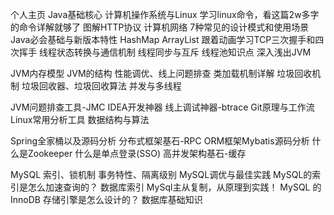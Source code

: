 个人主页
Java基础核心
    计算机操作系统与Linux
    学习linux命令，看这篇2w多字的命令详解就够了
    图解HTTP协议
    计算机网络
    7种常见的设计模式和使用场景
    Java必会基础与新版本特性
    HashMap
    ArrayList
    跟着动画学习TCP三次握手和四次挥手
    线程状态转换与通信机制
    线程同步与互斥
    线程池知识点
    深入浅出JVM

JVM内存模型
    JVM的结构
    性能调优、线上问题排查
    类加载机制详解
    垃圾回收机制
    垃圾回收器、垃圾回收算法
    并发与多线程

JVM问题排查工具-JMC
    IDEA开发神器
    线上调试神器-btrace
    Git原理与工作流
    Linux常用分析工具
    数据结构与算法

Spring全家桶以及源码分析
    分布式框架基石-RPC
    ORM框架Mybatis源码分析
    什么是Zookeeper
    什么是单点登录(SSO)
    高并发架构基石-缓存

MySQL
    索引、锁机制
    事务特性、隔离级别
    MySQL调优与最佳实践
    MySQL的索引是怎么加速查询的？
    数据库索引
    MySql主从复制，从原理到实践！
    MySQL 的 InnoDB 存储引擎是怎么设计的？
    数据库基础知识
